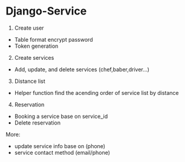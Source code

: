 # Django-Service


1. Create user
  - Table format encrypt password
  - Token generation
2. Create services
  - Add, update, and delete services (chef,baber,driver...)
3. Distance list
  - Helper function find the acending order of service list by distance
4. Reservation
  - Booking a service base on service_id
  - Delete reservation


More:
- update service info base on (phone)
- service contact method (email/phone)
